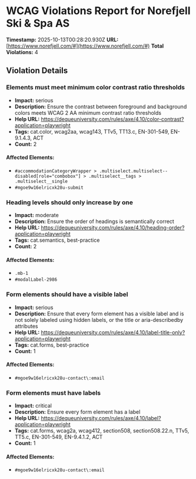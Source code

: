# WCAG Violations Report for Norefjell Ski & Spa AS

**Timestamp:** 2025-10-13T00:28:20.930Z
**URL:** [https://www.norefjell.com/#](https://www.norefjell.com/#)
**Total Violations:** 4

## Violation Details

### Elements must meet minimum color contrast ratio thresholds

- **Impact:** serious
- **Description:** Ensure the contrast between foreground and background colors meets WCAG 2 AA minimum contrast ratio thresholds
- **Help URL:** https://dequeuniversity.com/rules/axe/4.10/color-contrast?application=playwright
- **Tags:** cat.color, wcag2aa, wcag143, TTv5, TT13.c, EN-301-549, EN-9.1.4.3, ACT
- **Count:** 2

#### Affected Elements:

- `#accommodationCategoryWrapper > .multiselect.multiselect--disabled[role="combobox"] > .multiselect__tags > .multiselect__single`
- `#mgoe9w16elricxk28u-submit`

### Heading levels should only increase by one

- **Impact:** moderate
- **Description:** Ensure the order of headings is semantically correct
- **Help URL:** https://dequeuniversity.com/rules/axe/4.10/heading-order?application=playwright
- **Tags:** cat.semantics, best-practice
- **Count:** 2

#### Affected Elements:

- `.mb-1`
- `#modalLabel-2986`

### Form elements should have a visible label

- **Impact:** serious
- **Description:** Ensure that every form element has a visible label and is not solely labeled using hidden labels, or the title or aria-describedby attributes
- **Help URL:** https://dequeuniversity.com/rules/axe/4.10/label-title-only?application=playwright
- **Tags:** cat.forms, best-practice
- **Count:** 1

#### Affected Elements:

- `#mgoe9w16elricxk28u-contact\:email`

### Form elements must have labels

- **Impact:** critical
- **Description:** Ensure every form element has a label
- **Help URL:** https://dequeuniversity.com/rules/axe/4.10/label?application=playwright
- **Tags:** cat.forms, wcag2a, wcag412, section508, section508.22.n, TTv5, TT5.c, EN-301-549, EN-9.4.1.2, ACT
- **Count:** 1

#### Affected Elements:

- `#mgoe9w16elricxk28u-contact\:email`
